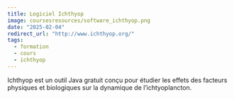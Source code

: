 ```yaml
---
title: Logiciel Ichthyop
image: coursesresources/software_ichthyop.png
date: "2025-02-04"
redirect_url: "http://www.ichthyop.org/"
tags:
  - formation
  - cours
  - ichthyop
---
```


Ichthyop est un outil Java gratuit conçu pour étudier les effets des facteurs physiques et biologiques sur la dynamique de l’ichtyoplancton.
